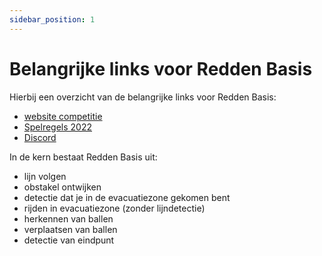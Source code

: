 ```yaml
---
sidebar_position: 1
---
```


# Belangrijke links voor Redden Basis

Hierbij een overzicht van de belangrijke links voor Redden Basis:
- [website competitie](https://www.robocupjunior.nl/redden-basis/)
- [Spelregels 2022](https://www.robocupjunior.nl/wp-content/uploads/2021/12/Redden-Basis-2022.pdf)
- [Discord](https://discord.com/channels/900836668364455967/1028318828142276648)

In de kern bestaat Redden Basis uit:
- lijn volgen
- obstakel ontwijken
- detectie dat je in de evacuatiezone gekomen bent
- rijden in evacuatiezone (zonder lijndetectie)
- herkennen van ballen
- verplaatsen van ballen
- detectie van eindpunt